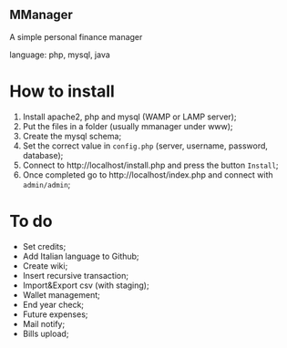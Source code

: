 ## MManager
A simple personal finance manager

language: php, mysql, java

# How to install
1. Install apache2, php and mysql (WAMP or LAMP server);
2. Put the files in a folder (usually mmanager under www);
3. Create the mysql schema;
4. Set the correct value in `config.php` (server, username, password, database);
5. Connect to http://localhost/install.php and press the button `Install`;
6. Once completed go to http://localhost/index.php and connect with `admin/admin`;

# To do
- Set credits;
- Add Italian language to Github;
- Create wiki;
- Insert recursive transaction;
- Import&Export csv (with staging);
- Wallet management;
- End year check;
- Future expenses;
- Mail notify;
- Bills upload;
